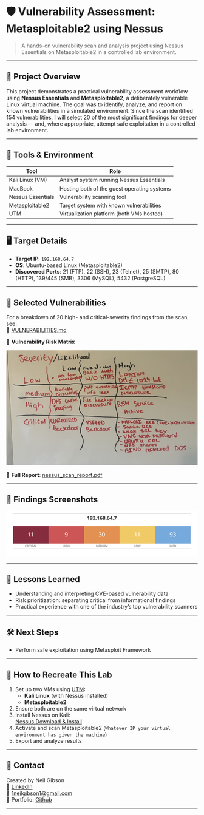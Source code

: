 # 🛡️ Vulnerability Assessment: Metasploitable2 using Nessus

> A hands-on vulnerability scan and analysis project using Nessus Essentials on Metasploitable2 in a controlled lab environment.

---

## 📍 Project Overview

This project demonstrates a practical vulnerability assessment workflow using **Nessus Essentials** and **Metasploitable2**, a deliberately vulnerable Linux virtual machine. The goal was to identify, analyze, and report on known vulnerabilities in a simulated environment. Since the scan identified 154 vulnerabilities, I will select 20 of the most significant findings for deeper analysis — and, where appropriate, attempt safe exploitation in a controlled lab environment.

---

## 🧰 Tools & Environment

| Tool              | Role                                        |
| ----------------- | ------------------------------------------- |
| Kali Linux (VM)   | Analyst system running Nessus Essentials    |
| MacBook           | Hosting both of the guest operating systems |
| Nessus Essentials | Vulnerability scanning tool                 |
| Metasploitable2   | Target system with known vulnerabilities    |
| UTM               | Virtualization platform (both VMs hosted)   |

---

## 🖥️ Target Details

- **Target IP**: `192.168.64.7`
- **OS**: Ubuntu-based Linux (Metasploitable2)
- **Discovered Ports**: 21 (FTP), 22 (SSH), 23 (Telnet), 25 (SMTP), 80 (HTTP), 139/445 (SMB), 3306 (MySQL), 5432 (PostgreSQL)

---

## 🔐 Selected Vulnerabilities

For a breakdown of 20 high- and critical-severity findings from the scan, see:  
📄 [VULNERABILITIES.md](./VULNERABILITIES.md)

📄 **Vulnerability Risk Matrix**

![Vulnerability_Risk_Matrix](./Screenshots/Vulnerability_Risk_Matrix.jpeg)

🔗 **Full Report**: [nessus_scan_report.pdf](./Advanced_Vulnerability_Scan-Metasploitable2_Report.pdf)

---

## 📄 Findings Screenshots

![Nessus Scan Summary](./Screenshots/nessus_summary.png)

---

## 🧠 Lessons Learned

- Understanding and interpreting CVE-based vulnerability data
- Risk prioritization: separating critical from informational findings
- Practical experience with one of the industry’s top vulnerability scanners

---

## 🛠️ Next Steps

- Perform safe exploitation using Metasploit Framework

---

## 📌 How to Recreate This Lab

1. Set up two VMs using [UTM](https://mac.getutm.app/):
   - **Kali Linux** (with Nessus installed)
   - **Metasploitable2**
2. Ensure both are on the same virtual network
3. Install Nessus on Kali:  
   [Nessus Download & Install](https://www.tenable.com/products/nessus)
4. Activate and scan Metasploitable2 (`Whatever IP your virtual environment has given the machine`)
5. Export and analyze results

---

## 🧾 Contact

Created by Neil Gibson  
🔗 [LinkedIn](https://www.linkedin.com/in/neil-gibson-539ab7153/)  
📧 1neilgibson1@gmail.com  
📁 Portfolio: [Github](https://github.com/Neilgibson26)

---
